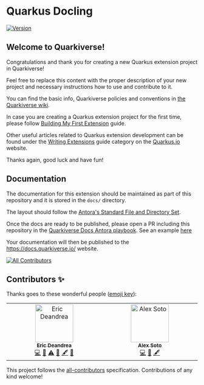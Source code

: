 # Quarkus Docling

[![Version](https://img.shields.io/maven-central/v/io.quarkiverse.docling/quarkus-docling?logo=apache-maven&style=flat-square)](https://central.sonatype.com/artifact/io.quarkiverse.docling/quarkus-docling-parent)

## Welcome to Quarkiverse!

Congratulations and thank you for creating a new Quarkus extension project in Quarkiverse!

Feel free to replace this content with the proper description of your new project and necessary instructions how to use and contribute to it.

You can find the basic info, Quarkiverse policies and conventions in [the Quarkiverse wiki](https://github.com/quarkiverse/quarkiverse/wiki).

In case you are creating a Quarkus extension project for the first time, please follow [Building My First Extension](https://quarkus.io/guides/building-my-first-extension) guide.

Other useful articles related to Quarkus extension development can be found under the [Writing Extensions](https://quarkus.io/guides/#writing-extensions) guide category on the [Quarkus.io](https://quarkus.io) website.

Thanks again, good luck and have fun!

## Documentation

The documentation for this extension should be maintained as part of this repository and it is stored in the `docs/` directory.

The layout should follow the [Antora's Standard File and Directory Set](https://docs.antora.org/antora/2.3/standard-directories/).

Once the docs are ready to be published, please open a PR including this repository in the [Quarkiverse Docs Antora playbook](https://github.com/quarkiverse/quarkiverse-docs/blob/main/antora-playbook.yml#L7). See an example [here](https://github.com/quarkiverse/quarkiverse-docs/pull/1)

Your documentation will then be published to the <https://docs.quarkiverse.io/> website.

<!-- ALL-CONTRIBUTORS-BADGE:START - Do not remove or modify this section -->
[![All Contributors](https://img.shields.io/badge/all_contributors-2-orange.svg?style=flat-square)](#contributors-)
<!-- ALL-CONTRIBUTORS-BADGE:END -->

## Contributors ✨

Thanks goes to these wonderful people ([emoji key](https://allcontributors.org/docs/en/emoji-key)):

<!-- ALL-CONTRIBUTORS-LIST:START - Do not remove or modify this section -->
<!-- prettier-ignore-start -->
<!-- markdownlint-disable -->
<table>
  <tbody>
    <tr>
      <td align="center" valign="top" width="14.28%"><a href="https://developers.redhat.com/author/eric-deandrea"><img src="https://avatars.githubusercontent.com/u/363447?v=4?s=100" width="100px;" alt="Eric Deandrea"/><br /><sub><b>Eric Deandrea</b></sub></a><br /><a href="https://github.com/quarkiverse/quarkus-docling/commits?author=edeandrea" title="Code">💻</a> <a href="#maintenance-edeandrea" title="Maintenance">🚧</a> <a href="https://github.com/quarkiverse/quarkus-docling/commits?author=edeandrea" title="Tests">⚠️</a> <a href="#ideas-edeandrea" title="Ideas, Planning, & Feedback">🤔</a> <a href="#content-edeandrea" title="Content">🖋</a> <a href="https://github.com/quarkiverse/quarkus-docling/commits?author=edeandrea" title="Documentation">📖</a></td>
      <td align="center" valign="top" width="14.28%"><a href="http://www.lordofthejars.com"><img src="https://avatars.githubusercontent.com/u/1517153?v=4?s=100" width="100px;" alt="Alex Soto"/><br /><sub><b>Alex Soto</b></sub></a><br /><a href="https://github.com/quarkiverse/quarkus-docling/commits?author=lordofthejars" title="Code">💻</a> <a href="#maintenance-lordofthejars" title="Maintenance">🚧</a> <a href="#content-lordofthejars" title="Content">🖋</a></td>
    </tr>
  </tbody>
</table>

<!-- markdownlint-restore -->
<!-- prettier-ignore-end -->

<!-- ALL-CONTRIBUTORS-LIST:END -->

This project follows the [all-contributors](https://github.com/all-contributors/all-contributors) specification. Contributions of any kind welcome!